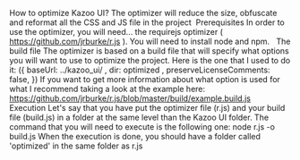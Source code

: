 How to optimize Kazoo UI?
The optimizer will reduce the size, obfuscate and reformat all the CSS and JS file in the project 
Prerequisites
In order to use the optimizer, you will need... the requirejs optimizer (
https://github.com/jrburke/r.js
).
You will need to install node and npm.
 
The build file
The optimizer is based on a build file that will specify what options you will want to use to optimize the project.
Here is the one that I used to do it:
({
    baseUrl: 
../kazoo_ui/
,
    dir: 
optimized
,
    preserveLicenseComments: false,
})
If you want to get more information about what option is used for what I recommend taking a look at the example here: 
https://github.com/jrburke/r.js/blob/master/build/example.build.js
 
Execution
Let's say that you have put the optimizer file (r.js) and your build file (build.js) in a folder at the same level than the Kazoo UI folder.
The command that you will need to execute is the following one:
node r.js -o build.js
When the execution is done, you should have a folder called 'optimized' in the same folder as r.js
